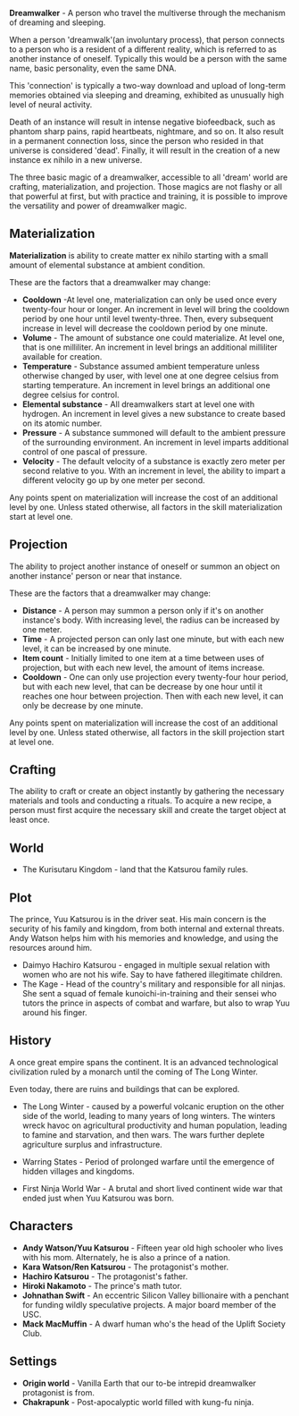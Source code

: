 **Dreamwalker** - A person who travel the multiverse through the mechanism of dreaming and sleeping.

When a person 'dreamwalk'(an involuntary process), that person connects to a person who is a resident of a different reality, which is referred to as another instance of oneself. Typically this would be a person with the same name, basic personality, even the same DNA.

This 'connection' is typically a two-way download and upload of long-term memories obtained via sleeping and dreaming, exhibited as unusually high level of neural activity.

Death of an instance will result in intense negative biofeedback, such as phantom sharp pains, rapid heartbeats, nightmare, and so on. It also result in a permanent connection loss, since the person who resided in that universe is considered 'dead'. Finally, it will result in the creation of a new instance ex nihilo in a new universe.

The three basic magic of a dreamwalker, accessible to all 'dream' world are crafting, materialization, and projection. Those magics are not flashy or all that powerful at first, but  with practice and training, it is possible to improve the versatility and power of dreamwalker magic.

## Materialization

**Materialization** is ability to create matter ex nihilo starting with a small amount of elemental substance at ambient condition.

These are the factors that a dreamwalker may change:

* **Cooldown** -At level one, materialization can only be used once every twenty-four hour or longer. An increment in level will bring the cooldown period by one hour until level twenty-three. Then, every subsequent increase in level will decrease the cooldown period by one minute.
* **Volume** - The amount of substance one could materialize. At level one, that is one milliliter. An increment in level brings an additional milliliter available for creation.
* **Temperature** - Substance assumed ambient temperature unless otherwise changed by user, with level one at one degree celsius from starting temperature. An increment in level brings an additional one degree celsius for control.
* **Elemental substance** - All dreamwalkers start at level one with hydrogen. An increment in level gives a new substance to create based on its atomic number.
* **Pressure** - A substance summoned will default to the ambient pressure of the surrounding environment. An increment in level imparts additional control of one pascal of pressure.
* **Velocity** - The default velocity of a substance is exactly zero meter per second relative to you. With an increment in level, the ability to impart a different velocity go up by one meter per second.

Any points spent on materialization will increase the cost of an additional level by one. Unless stated otherwise, all factors in the skill materialization start at level one.

## Projection

The ability to project another instance of oneself or summon an object on another instance' person or near that instance.

These are the factors that a dreamwalker may change:

* **Distance** - A person may summon a person only if it's on another instance's body. With increasing level, the radius can be increased by one meter.
* **Time** - A projected person can only last one minute, but with each new level, it can be increased by one minute.
* **Item count** - Initially limited to one item at a time between uses of projection, but with each new level, the amount of items increase.
* **Cooldown** - One can only use projection every twenty-four hour period, but with each new level, that can be decrease by one hour until it reaches one hour between projection. Then with each new level, it can only be decrease by one minute.

Any points spent on materialization will increase the cost of an additional level by one. Unless stated otherwise, all factors in the skill projection start at level one.

## Crafting

The ability to craft or create an object instantly by gathering the necessary materials and tools and conducting a rituals. To acquire a new recipe, a person must first acquire the necessary skill and create the target object at least once.

## World
* The Kurisutaru Kingdom - land that the Katsurou family rules.


## Plot

The prince, Yuu Katsurou is in the driver seat. His main concern is the security of his family and kingdom, from both internal and external threats. Andy Watson helps him with his memories and knowledge, and using the resources around him.

* Daimyo Hachiro Katsurou - engaged in multiple sexual relation with women who are not his wife. Say to have fathered illegitimate children.
* The Kage - Head of the country's military and responsible for all ninjas. She sent a squad of female kunoichi-in-training and their sensei who tutors the prince in aspects of combat and warfare, but also to wrap Yuu around his finger.

## History

A once great empire spans the continent. It is an advanced technological civilization ruled by a monarch until the coming of The Long Winter.

Even today, there are ruins and buildings that can be explored.

* The Long Winter - caused by a powerful volcanic eruption on the other side of the world, leading to many years of long winters. The winters wreck havoc on agricultural productivity and human population, leading to famine and starvation, and then wars. The wars further deplete agriculture surplus and infrastructure.

* Warring States - Period of prolonged warfare until the emergence of hidden villages and kingdoms.

* First Ninja World War - A brutal and short lived continent wide war that ended just when Yuu Katsurou was born.


## Characters

* **Andy Watson/Yuu Katsurou** - Fifteen year old high schooler who lives with his mom. Alternately, he is also a prince of a nation.
* **Kara Watson/Ren Katsurou** - The protagonist's mother.
* **Hachiro Katsurou** - The protagonist's father.
* **Hiroki Nakamoto** - The prince's math tutor.
* **Johnathan Swift** - An eccentric Silicon Valley billionaire with a penchant for funding wildly speculative projects. A major board member of the USC.
* **Mack MacMuffin** - A dwarf human who's the head of the Uplift Society Club.

## Settings

* **Origin world** - Vanilla Earth that our to-be intrepid dreamwalker protagonist is from.
* **Chakrapunk** - Post-apocalyptic world filled with kung-fu ninja.
